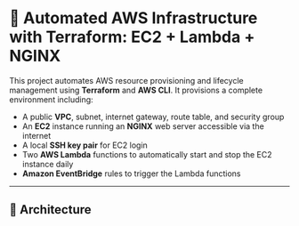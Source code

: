 # 🚀 Automated AWS Infrastructure with Terraform: EC2 + Lambda + NGINX

This project automates AWS resource provisioning and lifecycle management using **Terraform** and **AWS CLI**. It provisions a complete environment including:

- A public **VPC**, subnet, internet gateway, route table, and security group
- An **EC2** instance running an **NGINX** web server accessible via the internet
- A local **SSH key pair** for EC2 login
- Two **AWS Lambda** functions to automatically start and stop the EC2 instance daily
- **Amazon EventBridge** rules to trigger the Lambda functions

---

## 🧱 Architecture

